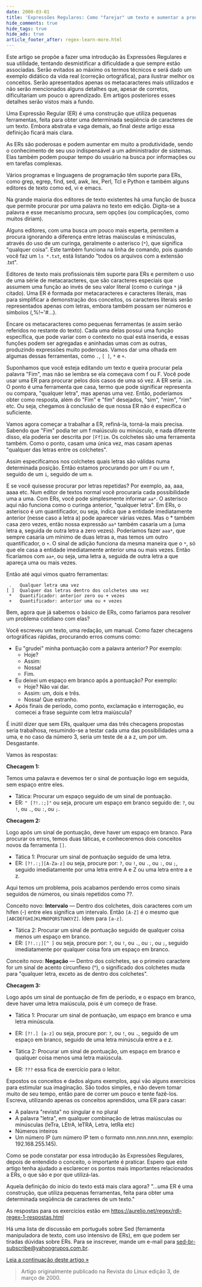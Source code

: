 ```yaml
---
date: 2000-03-01
title: 'Expressões Regulares: Como "farejar" um texto e aumentar a produtividade'
hide_comments: true
hide_tags: true
hide_ads: true
article_footer_after: regex-learn-more.html
---
```


Este artigo se propõe a fazer uma introdução às Expressões Regulares e sua utilidade, tentando desmistificar a dificuldade a que sempre estão associadas. Serão evitados ao máximo os termos técnicos e será dado um exemplo didático da vida real (correção ortográfica), para ilustrar melhor os conceitos. Serão apresentados apenas os metacaracteres mais utilizados e não serão mencionados alguns detalhes que, apesar de corretos, dificultariam um pouco o aprendizado. Em artigos posteriores esses detalhes serão vistos mais a fundo.

Uma Expressão Regular (ER) é uma construção que utiliza pequenas ferramentas, feita para obter uma determinada seqüência de caracteres de um texto. Embora abstrata e vaga demais, ao final deste artigo essa definição ficará mais clara.

As ERs são poderosas e podem aumentar em muito a produtividade, sendo o conhecimento de seu uso indispensável a um administrador de sistemas. Elas também podem poupar tempo do usuário na busca por informações ou em tarefas complexas.

Vários programas e linguagens de programação têm suporte para ERs, como grep, egrep, find, sed, awk, lex, Perl, Tcl e Python e também alguns editores de texto como ed, vi e emacs.

Na grande maioria dos editores de texto existentes há uma função de busca que permite procurar por uma palavra no texto em edição. Digita-se a palavra e esse mecanismo procura, sem opções (ou complicações, como muitos diriam).

Alguns editores, com uma busca um pouco mais esperta, permitem a procura ignorando a diferença entre letras maiúsculas e minúsculas, através do uso de um curinga, geralmente o asterisco (`*`), que significa "qualquer coisa". Este também funciona na linha de comando, pois quando você faz um `ls *.txt`, está listando "todos os arquivos com a extensão .txt".

Editores de texto mais profissionais têm suporte para ERs e permitem o uso de uma série de metacaracteres, que são caracteres especiais que assumem uma função ao invés de seu valor literal (como o curinga `*` já citado). Uma ER é formada por metacaracteres e caracteres literais, mas para simplificar a demonstração dos conceitos, os caracteres literais serão representados apenas com letras, embora também possam ser números e símbolos (,%!~'#...).

Encare os metacaracteres como pequenas ferramentas (e assim serão referidos no restante do texto). Cada uma delas possui uma função específica, que pode variar com o contexto no qual está inserida, e essas funções podem ser agregadas e aninhadas umas com as outras, produzindo expressões muito poderosas. Vamos dar uma olhada em algumas dessas ferramentas, como `.`, `[ ]`, `*` e `+`.

Suponhamos que você esteja editando um texto e queira procurar pela palavra "Fim", mas não se lembra se ela começava com f ou F. Você pode usar uma ER para procurar pelos dois casos de uma só vez. A ER seria `.im`. O ponto é uma ferramenta que casa, termo que pode significar representa ou compara, "qualquer letra", mas apenas uma vez. Então, poderíamos obter como resposta, além do "Fim" e "fim" desejados, "sim", "mim", "rim" etc. Ou seja, chegamos à conclusão de que nossa ER não é específica o suficiente.

Vamos agora começar a trabalhar a ER, refiná-la, torná-la mais precisa. Sabendo que "Fim" podia ter um f maiúsculo ou minúsculo, e nada diferente disso, ela poderia ser descrita por `[Ff]im`. Os colchetes são uma ferramenta também. Como o ponto, casam uma única vez, mas casam apenas "qualquer das letras entre os colchetes".

Assim especificamos nos colchetes quais letras são válidas numa determinada posição. Então estamos procurando por um `F` ou um `f`, seguido de um `i`, seguido de um `m`.

E se você quisesse procurar por letras repetidas? Por exemplo, aa, aaa, aaaa etc. Num editor de textos normal você procuraria cada possibilidade uma a uma. Com ERs, você pode simplesmente informar `aa*`. O asterisco aqui não funciona como o curinga anterior, "qualquer letra". Em ERs, o asterisco é um quantificador, ou seja, indica que a entidade imediatamente anterior (nesse caso a letra a) pode aparecer várias vezes. Mas o * também casa zero vezes, então nossa expressão `aa*` também casaria um a (uma letra a, seguida de outra letra a zero vezes). Poderíamos fazer `aaa*`, que sempre casaria um mínimo de duas letras a, mas temos um outro quantificador, o `+`. O sinal de adição funciona da mesma maneira que o `*`, só que ele casa a entidade imediatamente anterior uma ou mais vezes. Então ficaríamos com `aa+`, ou seja, uma letra a, seguida de outra letra a que apareça uma ou mais vezes.

Então até aqui vimos quatro ferramentas:

```
 .   Qualquer letra uma vez
[ ]  Qualquer das letras dentro dos colchetes uma vez
 *   Quantificador: anterior zero ou + vezes
 +   Quantificador: anterior uma ou + vezes
```

Bem, agora que já sabemos o básico de ERs, como faríamos para resolver um problema cotidiano com elas?

Você escreveu um texto, uma redação, um manual. Como fazer checagens ortográficas rápidas, procurando erros comuns como:

* Eu "grudei" minha pontuação com a palavra anterior? Por exemplo:
  * Hoje?
  * Assim:
  * Nossa!
  * Fim.
* Eu deixei um espaço em branco após a pontuação? Por exemplo:
  * Hoje? Não vai dar.
  * Assim: um, dois e três.
  * Nossa! Que estranho.
* Após finais de período, como ponto, exclamação e interrogação, eu comecei a frase seguinte com letra maiúscula?

É inútil dizer que sem ERs, qualquer uma das três checagens propostas seria trabalhosa, resumindo-se a testar cada uma das possibilidades uma a uma, e no caso da número 3, seria um teste de a a z, um por um. Desgastante.

Vamos às respostas:

**Checagem 1:**

Temos uma palavra e devemos ter o sinal de pontuação logo em seguida, sem espaço entre eles.

 * Tática: Procurar um espaço seguido de um sinal de pontuação.
 * ER: `" [?!.:;]"` ou seja, procure um espaço em branco seguido de: `?`, ou `!`, ou `.`, ou `:`, ou `;`.

**Checagem 2:**

Logo após um sinal de pontuação, deve haver um espaço em branco. Para procurar os erros, temos duas táticas, e conheceremos dois conceitos novos da ferramenta `[]`.

 * Tática 1: Procurar um sinal de pontuação seguido de uma letra.
 * ER: `[?!.:;][A-Za-z]` ou seja, procure por: `?`, ou `!`, ou `.`, ou `:`, ou `;`, seguido imediatamente por uma letra entre A e Z ou uma letra entre a e z.

Aqui temos um problema, pois acabamos perdendo erros como sinais seguidos de números, ou sinais repetidos como ??.

Conceito novo: **Intervalo** — Dentro dos colchetes, dois caracteres com um hífen (-) entre eles significa um intervalo. Então `[A-Z]` é o mesmo que `[ABCDEFGHIJKLMNOPQRSTUWXYZ]`. Idem para `[a-z]`.

 * Tática 2: Procurar um sinal de pontuação seguido de qualquer coisa menos um espaço em branco.
 * ER: `[?!.:;][^ ]` ou seja, procure por: `?`, ou `!`, ou `.`, ou `:`, ou `;`, seguido imediatamente por qualquer coisa fora um espaço em branco.

Conceito novo: **Negação** — Dentro dos colchetes, se o primeiro caractere for um sinal de acento circunflexo (^), o significado dos colchetes muda para "qualquer letra, exceto as de dentro dos colchetes".

**Checagem 3:**

Logo após um sinal de pontuação de fim de período, e o espaço em branco, deve haver uma letra maiúscula, pois é um começo de frase.

 * Tática 1: Procurar um sinal de pontuação, um espaço em branco e uma letra minúscula.
 * ER: `[?!.] [a-z]` ou seja, procure por: `?`, ou `!`, ou `.`, seguido de um espaço em branco, seguido de uma letra minúscula entre a e z.

 * Tática 2: Procurar um sinal de pontuação, um espaço em branco e qualquer coisa menos uma letra maiúscula.
 * ER: `???` essa fica de exercício para o leitor.

Expostos os conceitos e dados alguns exemplos, aqui vão alguns exercícios para estimular sua imaginação. São todos simples, e não devem tomar muito de seu tempo, então pare de correr um pouco e tente fazê-los. 	Escreva, utilizando apenas os conceitos aprendidos, uma ER para casar:

 * A palavra "revista" no singular e no plural
 * A palavra "letra", em qualquer combinação de letras maiúsculas ou minúsculas (leTra, LEtrA, leTRA, Letra, letRa etc)
 * Números inteiros
 * Um número IP (um número IP tem o formato nnn.nnn.nnn.nnn, exemplo: 192.168.255.145).

Como se pode constatar por essa introdução às Expressões Regulares, depois de entendido o conceito, o importante é praticar. Espero que este artigo tenha ajudado a esclarecer os pontos mais importantes relacionados a ERs, o que são e por que utilizá-las.

Aquela definição do início do texto está mais clara agora? "...uma ER é uma construção, que utiliza pequenas ferramentas, feita para obter uma determinada seqüência de caracteres de um texto."

As respostas para os exercícios estão em https://aurelio.net/regex/rdl-regex-1-respostas.html

Há uma lista de discussão em português sobre Sed (ferramenta manipuladora de texto, com uso intensivo de ERs), em que podem ser tiradas dúvidas sobre ERs. Para se inscrever, mande um e-mail para sed-br-subscribe@yahoogrupos.com.br.

[Leia a continuação deste artigo »](/regex/rdl-regex-2.html)

> Artigo originalmente publicado na Revista do Linux edição 3, de março de 2000.
